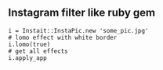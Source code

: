 ## Instagram filter like ruby gem

```
i = Instait::InstaPic.new 'some_pic.jpg'
# lomo effect with white border
i.lomo(true)
# get all effects
i.apply_app
```
